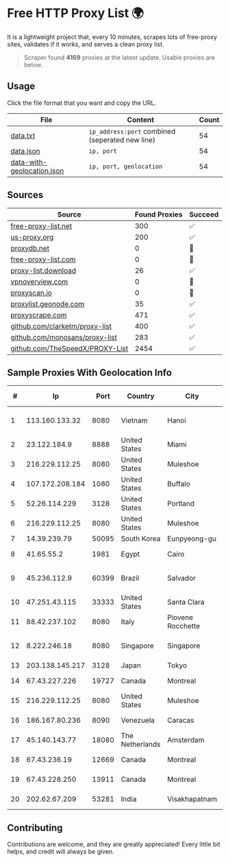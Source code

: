 
# Free HTTP Proxy List 🌍

It is a lightweight project that, every 10 minutes, scrapes lots of free-proxy sites, validates if it works, and serves a clean proxy list.


> Scraper found **4169** proxies at the latest update. Usable proxies are below.

## Usage

Click the file format that you want and copy the URL.


|File|Content|Count|
|----|-------|-----|
|[data.txt](https://raw.githubusercontent.com/themiralay/Proxy-List-World/master/data.txt)|`ip_address:port` combined (seperated new line)|54|
|[data.json](https://raw.githubusercontent.com/themiralay/Proxy-List-World/master/data.json)|`ip, port`|54|
|[data-with-geolocation.json](https://raw.githubusercontent.com/themiralay/Proxy-List-World/master/data-with-geolocation.json)|`ip, port, geolocation`|54|

## Sources

|Source|Found Proxies|Succeed|
|------|-------------|-------|
|[free-proxy-list.net](https://free-proxy-list.net)|300|✅|
|[us-proxy.org](https://www.us-proxy.org)|200|✅|
|[proxydb.net](http://proxydb.net)|0|🚫|
|[free-proxy-list.com](https://free-proxy-list.com/?page=&port=&type%5B%5D=http&type%5B%5D=https&up_time=0&search=Search)|0|🚫|
|[proxy-list.download](https://www.proxy-list.download/HTTP)|26|✅|
|[vpnoverview.com](https://vpnoverview.com/privacy/anonymous-browsing/free-proxy-servers)|0|🚫|
|[proxyscan.io](https://www.proxyscan.io)|0|🚫|
|[proxylist.geonode.com](https://proxylist.geonode.com/api/proxy-list?limit=300&page=1&sort_by=lastChecked&sort_type=desc&protocols=http,https)|35|✅|
|[proxyscrape.com](https://api.proxyscrape.com/v2/?request=displayproxies&protocol=http&timeout=10000&country=all&ssl=all&anonymity=all)|471|✅|
|[github.com/clarketm/proxy-list](https://raw.githubusercontent.com/clarketm/proxy-list/master/proxy-list-raw.txt)|400|✅|
|[github.com/monosans/proxy-list](https://raw.githubusercontent.com/monosans/proxy-list/main/proxies/http.txt)|283|✅|
|[github.com/TheSpeedX/PROXY-List](https://raw.githubusercontent.com/TheSpeedX/PROXY-List/master/http.txt)|2454|✅|


## Sample Proxies With Geolocation Info

|#|Ip|Port|Country|City|Internet Service Provider|
|-|--|----|-------|----|-------------------------|
|1|113.160.133.32|8080|Vietnam|Hanoi|VietNam Post and Telecom Corporation|
|2|23.122.184.9|8888|United States|Miami|AT&T Services, Inc.|
|3|216.229.112.25|8080|United States|Muleshoe|Five Area Systems, LLC|
|4|107.172.208.184|1080|United States|Buffalo|HostPapa|
|5|52.26.114.229|3128|United States|Portland|Amazon.com, Inc.|
|6|216.229.112.25|8080|United States|Muleshoe|Five Area Systems, LLC|
|7|14.39.239.79|50095|South Korea|Eunpyeong-gu|Korea Telecom|
|8|41.65.55.2|1981|Egypt|Cairo|Etisalat Misr Mobile BB|
|9|45.236.112.9|60399|Brazil|Salvador|Valeria NET Provedor Internet Ltda|
|10|47.251.43.115|33333|United States|Santa Clara|Alibaba Cloud LLC|
|11|88.42.237.102|8080|Italy|Piovene Rocchette|Telecom Italia S.p.A.|
|12|8.222.246.18|8080|Singapore|Singapore|Alibaba (US) Technology Co., Ltd.|
|13|203.138.145.217|3128|Japan|Tokyo|SIMPLEIA|
|14|67.43.227.226|19727|Canada|Montreal|GloboTech Communications|
|15|216.229.112.25|8080|United States|Muleshoe|Five Area Systems, LLC|
|16|186.167.80.236|8090|Venezuela|Caracas|Corporacion Digitel C.A|
|17|45.140.143.77|18080|The Netherlands|Amsterdam|RoyaleHosting BV|
|18|67.43.236.19|12669|Canada|Montreal|GloboTech Communications|
|19|67.43.228.250|13911|Canada|Montreal|GloboTech Communications|
|20|202.62.67.209|53281|India|Visakhapatnam|CityOnline Services|



## Contributing

Contributions are welcome, and they are greatly appreciated! Every
little bit helps, and credit will always be given.

